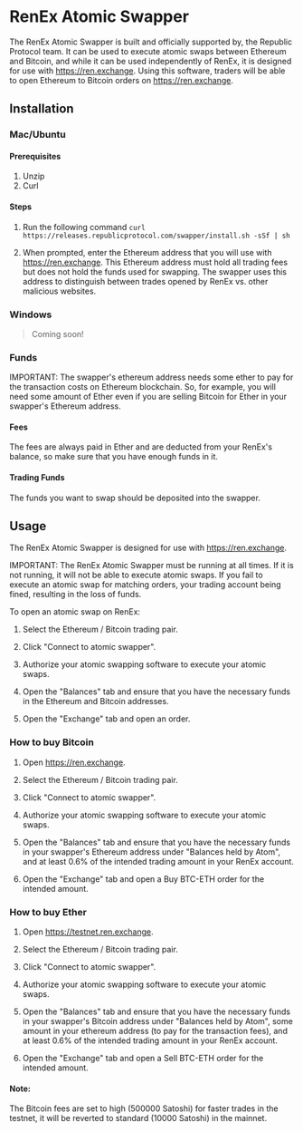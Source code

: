 # RenEx Atomic Swapper

The RenEx Atomic Swapper is built and officially supported by, the Republic Protocol team. It can be used to execute atomic swaps between Ethereum and Bitcoin, and while it can be used independently of RenEx, it is designed for use with https://ren.exchange. Using this software, traders will be able to open Ethereum to Bitcoin orders on https://ren.exchange.
    
## Installation

### Mac/Ubuntu

#### Prerequisites

1. Unzip
2. Curl

#### Steps

1. Run the following command
`curl https://releases.republicprotocol.com/swapper/install.sh -sSf | sh`

2. When prompted, enter the Ethereum address that you will use with https://ren.exchange. This Ethereum address must hold all trading fees but does not hold the funds used for swapping. The swapper uses this address to distinguish between trades opened by RenEx vs. other malicious websites.

### Windows

> Coming soon!

### Funds
IMPORTANT: The swapper's ethereum address needs some ether to pay for the transaction costs on Ethereum blockchain. So, for example, you will need some amount of Ether even if you are selling Bitcoin for Ether in your swapper's Ethereum address.

#### Fees
The fees are always paid in Ether and are deducted from your RenEx's balance, so make sure that you have enough funds in it.

#### Trading Funds
The funds you want to swap should be deposited into the swapper.

## Usage

The RenEx Atomic Swapper is designed for use with https://ren.exchange. 

IMPORTANT: The RenEx Atomic Swapper must be running at all times. If it is not running, it will not be able to execute atomic swaps. If you fail to execute an atomic swap for matching orders, your trading account being fined, resulting in the loss of funds.

To open an atomic swap on RenEx:

1. Select the Ethereum / Bitcoin trading pair.

2. Click "Connect to atomic swapper".

3. Authorize your atomic swapping software to execute your atomic swaps.

4. Open the "Balances" tab and ensure that you have the necessary funds in the Ethereum and Bitcoin addresses.

5. Open the "Exchange" tab and open an order.

### How to buy Bitcoin

1. Open https://ren.exchange.

2. Select the Ethereum / Bitcoin trading pair.

3. Click "Connect to atomic swapper".

4. Authorize your atomic swapping software to execute your atomic swaps.

5. Open the "Balances" tab and ensure that you have the necessary funds in your swapper's Ethereum address under "Balances held by Atom", and at least 0.6% of the intended trading amount in your RenEx account.

6. Open the "Exchange" tab and open a Buy BTC-ETH order for the intended amount.


### How to buy Ether

1. Open https://testnet.ren.exchange.

2. Select the Ethereum / Bitcoin trading pair.

3. Click "Connect to atomic swapper".

4. Authorize your atomic swapping software to execute your atomic swaps.

5. Open the "Balances" tab and ensure that you have the necessary funds in your swapper's Bitcoin address under "Balances held by Atom", some amount in your ethereum address (to pay for the transaction fees), and at least 0.6% of the intended trading amount in your RenEx account.

6. Open the "Exchange" tab and open a Sell BTC-ETH order for the intended amount.

#### Note:
The Bitcoin fees are set to high (500000 Satoshi) for faster trades in the testnet, it will be reverted to standard (10000 Satoshi) in the mainnet. 
